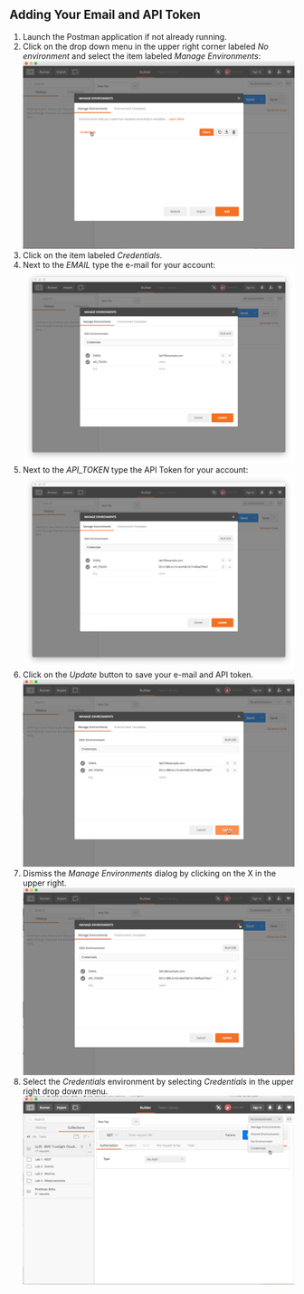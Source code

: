 Adding Your Email and API Token
-------------------------------

1. Launch the Postman application if not already running.
2. Click on the drop down menu in the upper right corner labeled _No environment_ and select
the item labeled _Manage Environments_:
    ![Click on Credentials](images/lab2/manage-env-credentials.png)
3. Click on the item labeled _Credentials_.
4. Next to the _EMAIL_ type the e-mail for your account:
    ![Type EMAIL](images/lab2/manage-env-email.png)
5. Next to the _API_TOKEN_ type the API Token for your account:
    ![Type API Token](images/lab2/manage-env-api-token.png)
6. Click on the _Update_ button to save your e-mail and API token.
    ![Click on Update button](images/lab2/manage-env-click-update.png)
7. Dismiss the _Manage Environments_ dialog by clicking on the X in the upper right.
    ![Dismiss Manage Environments windows](images/lab2/manage-env-dismiss.png)
8. Select the _Credentials_ environment by selecting _Credentials_ in the upper right drop down menu.
    ![Select Credentials environment](images/lab2/manage-env-select-environment.png)
